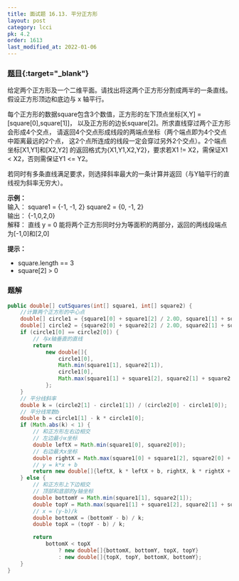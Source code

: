 ```yaml
---
title: 面试题 16.13. 平分正方形
layout: post
category: lcci
pk: 4.2
order: 1613
last_modified_at: 2022-01-06
---
```


### [题目](https://leetcode.cn/bisect-squares-lcci/){:target="_blank"}

给定两个正方形及一个二维平面。请找出将这两个正方形分割成两半的一条直线。假设正方形顶边和底边与 x 轴平行。

每个正方形的数据square包含3个数值，正方形的左下顶点坐标[X,Y] = [square[0],square[1]]，
以及正方形的边长square[2]。所求直线穿过两个正方形会形成4个交点，
请返回4个交点形成线段的两端点坐标（两个端点即为4个交点中距离最远的2个点，
这2个点所连成的线段一定会穿过另外2个交点）。2个端点坐标[X1,Y1]和[X2,Y2]
的返回格式为{X1,Y1,X2,Y2}，要求若X1 != X2，需保证X1 < X2，否则需保证Y1 <= Y2。

若同时有多条直线满足要求，则选择斜率最大的一条计算并返回（与Y轴平行的直线视为斜率无穷大）。

**示例：**  
输入： square1 = {-1, -1, 2} square2 = {0, -1, 2}  
输出： {-1,0,2,0}  
解释： 直线 y = 0 能将两个正方形同时分为等面积的两部分，返回的两线段端点为[-1,0]和[2,0]

**提示：**
- square.length == 3
- square[2] > 0

### 题解

```java
public double[] cutSquares(int[] square1, int[] square2) {
    //计算两个正方形的中心点
    double[] circle1 = {square1[0] + square1[2] / 2.0D, square1[1] + square1[2] / 2.0D};
    double[] circle2 = {square2[0] + square2[2] / 2.0D, square2[1] + square2[2] / 2.0D};
    if (circle1[0] == circle2[0]) {
        // 与x轴垂直的直线
        return
            new double[]{
                circle1[0],
                Math.min(square1[1], square2[1]),
                circle1[0],
                Math.max(square1[1] + square1[2], square2[1] + square2[2])
            };
    }
    // 平分线斜率
    double k = (circle2[1] - circle1[1]) / (circle2[0] - circle1[0]);
    // 平分线常数b
    double b = circle1[1] - k * circle1[0];
    if (Math.abs(k) < 1) {
        // 和正方形左右边相交
        // 左边最小x坐标
        double leftX = Math.min(square1[0], square2[0]);
        // 右边最大x坐标
        double rightX = Math.max(square1[0] + square1[2], square2[0] + square2[2]);
        // y = k*x + b
        return new double[]{leftX, k * leftX + b, rightX, k * rightX + b};
    } else {
        // 和正方形上下边相交
        // 顶部和底部的y轴坐标
        double bottomY = Math.min(square1[1], square2[1]);
        double topY = Math.max(square1[1] + square1[2], square2[1] + square2[2]);
        // x = (y-b)/k
        double bottomX = (bottomY - b) / k;
        double topX = (topY - b) / k;

        return
            bottomX < topX
                ? new double[]{bottomX, bottomY, topX, topY}
                : new double[]{topX, topY, bottomX, bottomY};
    }
}
```